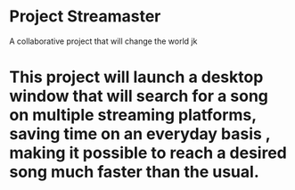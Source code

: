 # Project Streamaster
A collaborative project that will change the world jk

# This project will launch a desktop window that will search for a song on multiple streaming platforms, saving time on an everyday basis , making it possible to reach a desired song much faster than the usual.
